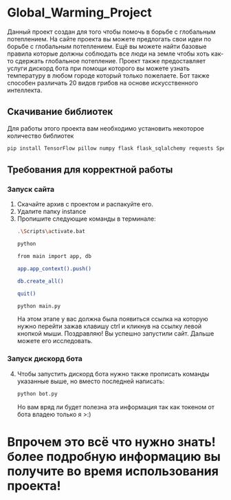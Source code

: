 # Global_Warming_Project
Данный проект создан для того чтобы помочь в борьбе с глобальным потеплением. На сайте проекта вы можете предлогать свои идеи по борьбе с глобальным потеплением.
Ещё вы можете найти базовые правила которые должны соблюдать все люди на земле чтобы хоть как-то сдержать глобальное потепление.
Проект также предоставляет услуги дискорд бота при помощи которого вы можете узнать температуру в любом городе который только пожелаете.
Бот также способен различать 20 видов грибов на основе искусственного интеллекта.
## Скачивание библиотек
Для работы этого проекта вам необходимо установить некоторое количество библиотек
```bash
pip install TensorFlow pillow numpy flask flask_sqlalchemy requests SpeechRecognition PyAudio discord uuid
```
## Требования для корректной работы
### Запуск сайта
1. Скачайте архив с проектом и распакуйте его.
2. Удалите папку instance
3. Пропишите следующие команды в терминале:
    ```bash
    .\Scripts\activate.bat
    ```
    ```bash
    python
    ```
    ```bash
    from main import app, db
    ```
    ```bash
    app.app_context().push()
    ```
    ```bash
    db.create_all()
    ```
    ```bash
    quit()
    ```
    ```bash
    python main.py
    ```
    На этом этапе у вас должна была появиться ссылка на которую нужно перейти зажав клавишу ctrl и кликнув на ссылку левой кнопкой мыши. Поздравляю! Вы успешно запустили сайт. Дальше можете его исследовать.
### Запуск дискорд бота
4. Чтобы запустить дискорд бота нужно также прописать команды указанные выше, но вместо последней написать:
    ```bash
    python bot.py
    ```
    Но вам вряд ли будет полезна эта информация так как токеном от бота владею только я >:)
# Впрочем это всё что нужно знать! более подробную информацию вы получите во время использования проекта!

